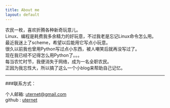 ```yaml
---
title: About me
layout: default
---
```


农民一枚，喜欢折腾各种新奇玩意儿。  
Linux、编程是耗费我多余精力的好玩意，不过我老是忘记Linux命令怎么用。  
最近我迷上了scheme，希望以后能用它写点小玩意。  
很久以前我也曾用Python写过点小东西，被人嘲笑后就再没写过了。  
现在我已经不记得怎么用Python了。。。  
每当农忙时节，我便消失于网络，成为一名全职农民。  
正因为我忘性大，所以搞了这么一个小blog来帮助自己记忆。

----

###联系方式：        

个人邮箱: [uternet@gmail.com](mailto:uternet@gmail.com)     
github : [uternet](https://github.com/uternet)        
